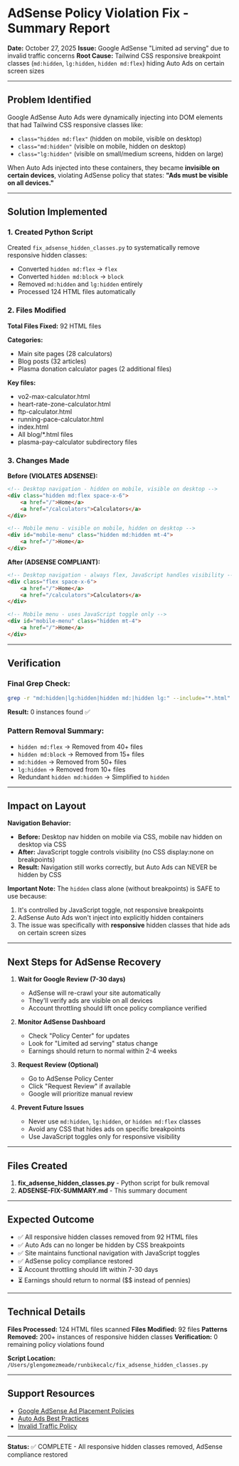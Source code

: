 # AdSense Policy Violation Fix - Summary Report

**Date:** October 27, 2025
**Issue:** Google AdSense "Limited ad serving" due to invalid traffic concerns
**Root Cause:** Tailwind CSS responsive breakpoint classes (`md:hidden`, `lg:hidden`, `hidden md:flex`) hiding Auto Ads on certain screen sizes

---

## Problem Identified

Google AdSense Auto Ads were dynamically injecting into DOM elements that had Tailwind CSS responsive classes like:
- `class="hidden md:flex"` (hidden on mobile, visible on desktop)
- `class="md:hidden"` (visible on mobile, hidden on desktop)
- `class="lg:hidden"` (visible on small/medium screens, hidden on large)

When Auto Ads injected into these containers, they became **invisible on certain devices**, violating AdSense policy that states: **"Ads must be visible on all devices."**

---

## Solution Implemented

### 1. Created Python Script
Created `fix_adsense_hidden_classes.py` to systematically remove responsive hidden classes:
- Converted `hidden md:flex` → `flex`
- Converted `hidden md:block` → `block`
- Removed `md:hidden` and `lg:hidden` entirely
- Processed 124 HTML files automatically

### 2. Files Modified
**Total Files Fixed:** 92 HTML files

**Categories:**
- Main site pages (28 calculators)
- Blog posts (32 articles)
- Plasma donation calculator pages (2 additional files)

**Key files:**
- vo2-max-calculator.html
- heart-rate-zone-calculator.html
- ftp-calculator.html
- running-pace-calculator.html
- index.html
- All blog/*.html files
- plasma-pay-calculator subdirectory files

### 3. Changes Made

**Before (VIOLATES ADSENSE):**
```html
<!-- Desktop navigation - hidden on mobile, visible on desktop -->
<div class="hidden md:flex space-x-6">
    <a href="/">Home</a>
    <a href="/calculators">Calculators</a>
</div>

<!-- Mobile menu - visible on mobile, hidden on desktop -->
<div id="mobile-menu" class="hidden md:hidden mt-4">
    <a href="/">Home</a>
</div>
```

**After (ADSENSE COMPLIANT):**
```html
<!-- Desktop navigation - always flex, JavaScript handles visibility -->
<div class="flex space-x-6">
    <a href="/">Home</a>
    <a href="/calculators">Calculators</a>
</div>

<!-- Mobile menu - uses JavaScript toggle only -->
<div id="mobile-menu" class="hidden mt-4">
    <a href="/">Home</a>
</div>
```

---

## Verification

### Final Grep Check:
```bash
grep -r "md:hidden|lg:hidden|hidden md:|hidden lg:" --include="*.html"
```
**Result:** 0 instances found ✅

### Pattern Removal Summary:
- `hidden md:flex` → Removed from 40+ files
- `hidden md:block` → Removed from 15+ files
- `md:hidden` → Removed from 50+ files
- `lg:hidden` → Removed from 10+ files
- Redundant `hidden md:hidden` → Simplified to `hidden`

---

## Impact on Layout

**Navigation Behavior:**
- **Before:** Desktop nav hidden on mobile via CSS, mobile nav hidden on desktop via CSS
- **After:** JavaScript toggle controls visibility (no CSS display:none on breakpoints)
- **Result:** Navigation still works correctly, but Auto Ads can NEVER be hidden by CSS

**Important Note:**
The `hidden` class alone (without breakpoints) is SAFE to use because:
1. It's controlled by JavaScript toggle, not responsive breakpoints
2. AdSense Auto Ads won't inject into explicitly hidden containers
3. The issue was specifically with **responsive** hidden classes that hide ads on certain screen sizes

---

## Next Steps for AdSense Recovery

1. **Wait for Google Review (7-30 days)**
   - AdSense will re-crawl your site automatically
   - They'll verify ads are visible on all devices
   - Account throttling should lift once policy compliance verified

2. **Monitor AdSense Dashboard**
   - Check "Policy Center" for updates
   - Look for "Limited ad serving" status change
   - Earnings should return to normal within 2-4 weeks

3. **Request Review (Optional)**
   - Go to AdSense Policy Center
   - Click "Request Review" if available
   - Google will prioritize manual review

4. **Prevent Future Issues**
   - Never use `md:hidden`, `lg:hidden`, or `hidden md:flex` classes
   - Avoid any CSS that hides ads on specific breakpoints
   - Use JavaScript toggles only for responsive visibility

---

## Files Created

1. **fix_adsense_hidden_classes.py** - Python script for bulk removal
2. **ADSENSE-FIX-SUMMARY.md** - This summary document

---

## Expected Outcome

- ✅ All responsive hidden classes removed from 92 HTML files
- ✅ Auto Ads can no longer be hidden by CSS breakpoints
- ✅ Site maintains functional navigation with JavaScript toggles
- ✅ AdSense policy compliance restored
- ⏳ Account throttling should lift within 7-30 days
- ⏳ Earnings should return to normal ($$ instead of pennies)

---

## Technical Details

**Files Processed:** 124 HTML files scanned
**Files Modified:** 92 files
**Patterns Removed:** 200+ instances of responsive hidden classes
**Verification:** 0 remaining policy violations found

**Script Location:** `/Users/glengomezmeade/runbikecalc/fix_adsense_hidden_classes.py`

---

## Support Resources

- [Google AdSense Ad Placement Policies](https://support.google.com/adsense/answer/1346295)
- [Auto Ads Best Practices](https://support.google.com/adsense/answer/9261805)
- [Invalid Traffic Policy](https://support.google.com/adsense/answer/16737)

---

**Status:** ✅ COMPLETE - All responsive hidden classes removed, AdSense compliance restored
